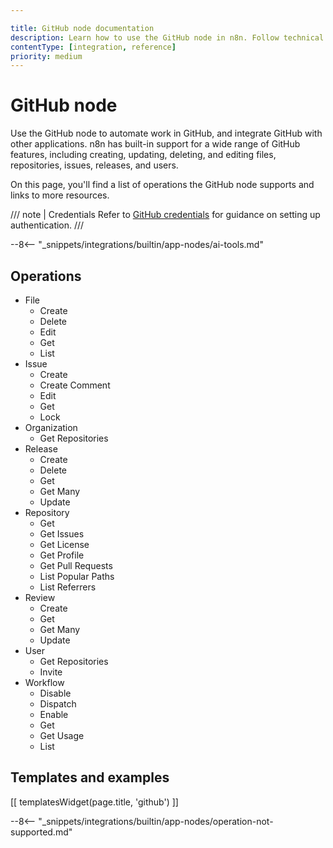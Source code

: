 ```yaml
---

title: GitHub node documentation
description: Learn how to use the GitHub node in n8n. Follow technical documentation to integrate GitHub node into your workflows.
contentType: [integration, reference]
priority: medium
---
```


# GitHub node

Use the GitHub node to automate work in GitHub, and integrate GitHub with other applications. n8n has built-in support for a wide range of GitHub features, including creating, updating, deleting, and editing files, repositories, issues, releases, and users. 

On this page, you'll find a list of operations the GitHub node supports and links to more resources.

/// note | Credentials
Refer to [GitHub credentials](/integrations/builtin/credentials/github.md) for guidance on setting up authentication. 
///

--8<-- "_snippets/integrations/builtin/app-nodes/ai-tools.md"

## Operations

* File
	* Create
	* Delete
	* Edit
	* Get
	* List
* Issue
	* Create
	* Create Comment
	* Edit
	* Get
	* Lock
* Organization
	* Get Repositories
* Release
	* Create
	* Delete
	* Get
	* Get Many
	* Update
* Repository
    * Get
	* Get Issues
	* Get License
	* Get Profile
	* Get Pull Requests
	* List Popular Paths
	* List Referrers
* Review
	* Create
	* Get
	* Get Many
	* Update
* User
    * Get Repositories
    * Invite
* Workflow
	* Disable
	* Dispatch
	* Enable
	* Get
	* Get Usage
	* List

## Templates and examples

<!-- see https://www.notion.so/n8n/Pull-in-templates-for-the-integrations-pages-37c716837b804d30a33b47475f6e3780 -->
[[ templatesWidget(page.title, 'github') ]]

--8<-- "_snippets/integrations/builtin/app-nodes/operation-not-supported.md"

